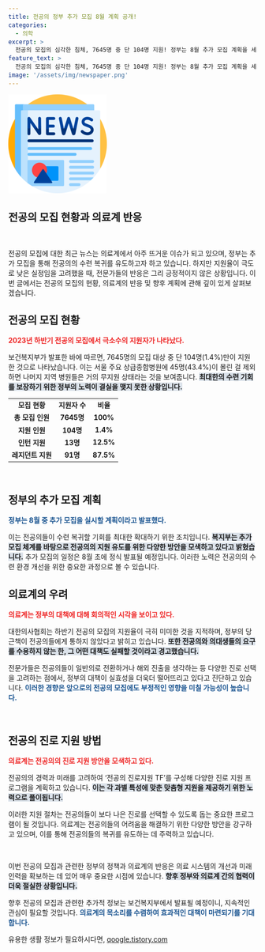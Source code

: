 ```yaml
---
title: 전공의 정부 추가 모집 8월 계획 공개!
categories:
  - 의학
excerpt: >
  전공의 모집의 심각한 침체, 7645명 중 단 104명 지원! 정부는 8월 추가 모집 계획을 세우지만 의료계는 회의적. 과연 전공의들의 마음을 돌릴 수 있을까?
feature_text: >
  전공의 모집의 심각한 침체, 7645명 중 단 104명 지원! 정부는 8월 추가 모집 계획을 세우지만 의료계는 회의적. 과연 전공의들의 마음을 돌릴 수 있을까?
image: '/assets/img/newspaper.png'
---
```


<p><img src="/assets/img/newspaper.png" alt="kimp 속보" /></p>

<h2 data-ke-size="size26">전공의 모집 현황과 의료계 반응</h2>

<p data-ke-size="size16">&nbsp;</p>

<p>전공의 모집에 대한 최근 뉴스는 의료계에서 아주 뜨거운 이슈가 되고 있으며, 정부는 추가 모집을 통해 전공의의 수련 복귀를 유도하고자 하고 있습니다. 하지만 지원율이 극도로 낮은 실정임을 고려했을 때, 전문가들의 반응은 그리 긍정적이지 않은 상황입니다. 이번 글에서는 전공의 모집의 현황, 의료계의 반응 및 향후 계획에 관해 깊이 있게 살펴보겠습니다.</p>

<h2 data-ke-size="size26">전공의 모집 현황</h2>

<p><b><span style="color: #ee2323;">2023년 하반기 전공의 모집에서 극소수의 지원자가 나타났다.</span></b> </p>

<p>보건복지부가 발표한 바에 따르면, 7645명의 모집 대상 중 단 104명(1.4%)만이 지원한 것으로 나타났습니다. 이는 서울 주요 상급종합병원에 45명(43.4%)이 몰린 걸 제외하면 나머지 지역 병원들은 거의 무지원 상태라는 것을 보여줍니다. <b><span style="background-color: #21538527;">최대한의 수련 기회를 보장하기 위한 정부의 노력이 결실을 맺지 못한 상황입니다.</span></b> </p>

<table>
<tr>
<td style="text-align: center; height: 17px;"><b>모집 현황</b></td>
<td style="text-align: center; height: 17px;"><b>지원자 수</b></td>
<td style="text-align: center; height: 17px;"><b>비율</b></td>
<tr>
<td style="text-align: center; height: 17px;"><b>총 모집 인원</b></td>
<td style="text-align: center; height: 17px;"><b>7645명</b></td>
<td style="text-align: center; height: 17px;"><b>100%</b></td>
</tr>
<tr>
<td style="text-align: center; height: 17px;"><b>지원 인원</b></td>
<td style="text-align: center; height: 17px;"><b>104명</b></td>
<td style="text-align: center; height: 17px;"><b>1.4%</b></td>
</tr>
<tr>
<td style="text-align: center; height: 17px;"><b>인턴 지원</b></td>
<td style="text-align: center; height: 17px;"><b>13명</b></td>
<td style="text-align: center; height: 17px;"><b>12.5%</b></td>
</tr>
<tr>
<td style="text-align: center; height: 17px;"><b>레지던트 지원</b></td>
<td style="text-align: center; height: 17px;"><b>91명</b></td>
<td style="text-align: center; height: 17px;"><b>87.5%</b></td>
</tr>
</table>

<p data-ke-size="size16">&nbsp;</p>

<h2 data-ke-size="size26">정부의 추가 모집 계획</h2>

<p><b><span style="color: #1a5490;">정부는 8월 중 추가 모집을 실시할 계획이라고 발표했다.</span></b> </p>

<p>이는 전공의들이 수련 복귀할 기회를 최대한 확대하기 위한 조치입니다. <b><span style="background-color: #21538527;">복지부는 추가 모집 체계를 바탕으로 전공의의 지원 유도를 위한 다양한 방안을 모색하고 있다고 밝혔습니다.</span></b> 추가 모집의 일정은 8월 초에 정식 발표될 예정입니다. 이러한 노력은 전공의의 수련 환경 개선을 위한 중요한 과정으로 볼 수 있습니다.</p>

<h2 data-ke-size="size26">의료계의 우려</h2>

<p><b><span style="color: #ee2323;">의료계는 정부의 대책에 대해 회의적인 시각을 보이고 있다.</span></b> </p>

<p>대한의사협회는 하반기 전공의 모집의 지원율이 극히 미미한 것을 지적하며, 정부의 당근책이 전공의들에게 통하지 않았다고 밝히고 있습니다. <b><span style="background-color: #21538527;">또한 전공의와 의대생들의 요구를 수용하지 않는 한, 그 어떤 대책도 실패할 것이라고 경고했습니다.</span></b> </p>

<p>전문가들은 전공의들이 일반의로 전환하거나 해외 진출을 생각하는 등 다양한 진로 선택을 고려하는 점에서, 정부의 대책이 실효성을 더욱더 떨어뜨리고 있다고 진단하고 있습니다. <b><span style="color: #1a5490;">이러한 경향은 앞으로의 전공의 모집에도 부정적인 영향을 미칠 가능성이 높습니다.</span></b></p>

<p data-ke-size="size16">&nbsp;</p>

<h2 data-ke-size="size26">전공의 진로 지원 방법</h2>

<p><b><span style="color: #ee2323;">의료계는 전공의의 진로 지원 방안을 모색하고 있다.</span></b> </p>

<p>전공의의 경력과 미래를 고려하여 ‘전공의 진로지원 TF’를 구성해 다양한 진로 지원 프로그램을 계획하고 있습니다. <b><span style="background-color: #21538527;">이는 각 과별 특성에 맞춘 맞춤형 지원을 제공하기 위한 노력으로 풀이됩니다.</span></b> </p>

<p>이러한 지원 절차는 전공의들이 보다 나은 진로를 선택할 수 있도록 돕는 중요한 프로그램이 될 것입니다. 의료계는 전공의들의 어려움을 해결하기 위한 다양한 방안을 강구하고 있으며, 이를 통해 전공의들의 복귀를 유도하는 데 주력하고 있습니다.</p>

<p data-ke-size="size16">&nbsp;</p>

<p>이번 전공의 모집과 관련한 정부의 정책과 의료계의 반응은 의료 시스템의 개선과 미래 인력을 확보하는 데 있어 매우 중요한 시점에 있습니다. <b><span style="background-color: #21538527;">향후 정부와 의료계 간의 협력이 더욱 절실한 상황입니다.</span></b> </p>

<p>향후 전공의 모집과 관련한 추가적 정보는 보건복지부에서 발표될 예정이니, 지속적인 관심이 필요할 것입니다. <b><span style="color: #1a5490;">의료계의 목소리를 수렴하여 효과적인 대책이 마련되기를 기대합니다.</span></b></p>
유용한 생활 정보가 필요하시다면, <a href="https://qoogle.tistory.com" rel="dofollow">qoogle.tistory.com</a>


